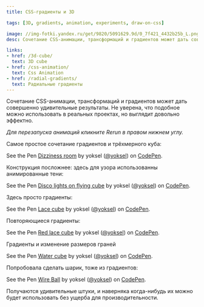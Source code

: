 ```yaml
---
title: СSS-градиенты и 3D

tags: [3D, gradients, animation, experiments, draw-on-css]

image: //img-fotki.yandex.ru/get/9820/5091629.9d/0_7f421_4432b25b_L.png
desc: Сочетание CSS-анимации, трансформаций и градиентов может дать совершенно удивительные результаты. Не уверена, что подобное можно использовать в реальных проектах, но выглядит довольно эффектно.

links:
- href: /3d-cube/
  text: 3D cube
- href: /css-animation/
  text: Css Animation
- href: /radial-gradients/
  text: Радиальные градиенты
---
```


Сочетание CSS-анимации, трансформаций и градиентов может дать совершенно удивительные результаты. Не уверена, что подобное можно использовать в реальных проектах, но выглядит довольно эффектно.<!--more-->

<i>Для перезапуска анимаций кликните Rerun в правом нижнем углу.</i>

Самое простое сочетание градиентов и трёхмерного куба:

<p data-height="400" data-theme-id="0" data-slug-hash="uDGJz" data-default-tab="result" class='codepen'>See the Pen <a href='https://codepen.io/yoksel/pen/uDGJz'>Dizziness room</a> by yoksel (<a href='https://codepen.io/yoksel'>@yoksel</a>) on <a href='https://codepen.io'>CodePen</a>.</p>
<script async src="//codepen.io/assets/embed/ei.js"></script>

Конструкция посложнее: здесь для узора использованны анимированные тени:

<p data-height="600" data-theme-id="0" data-slug-hash="nxgrp" data-default-tab="result" class='codepen'>See the Pen <a href='https://codepen.io/yoksel/pen/nxgrp'>Disco lights on flying cube</a> by yoksel (<a href='https://codepen.io/yoksel'>@yoksel</a>) on <a href='https://codepen.io'>CodePen</a>.</p>
<script async src="//codepen.io/assets/embed/ei.js"></script>

Здесь просто градиенты:

<p data-height="500" data-theme-id="0" data-slug-hash="kcIyb" data-default-tab="result" class='codepen'>See the Pen <a href='https://codepen.io/yoksel/pen/kcIyb'>Lace cube</a> by yoksel (<a href='https://codepen.io/yoksel'>@yoksel</a>) on <a href='https://codepen.io'>CodePen</a>.</p>
<script async src="//codepen.io/assets/embed/ei.js"></script>

Повторяющиеся градиенты:

<p data-height="600" data-theme-id="0" data-slug-hash="iaKyC" data-default-tab="result" class='codepen'>See the Pen <a href='https://codepen.io/yoksel/pen/iaKyC'>Red lace cube</a> by yoksel (<a href='https://codepen.io/yoksel'>@yoksel</a>) on <a href='https://codepen.io'>CodePen</a>.</p>
<script async src="//codepen.io/assets/embed/ei.js"></script>

Градиенты и изменение размеров граней

<p data-height="500" data-theme-id="0" data-slug-hash="CIvkg" data-default-tab="result" class='codepen'>See the Pen <a href='https://codepen.io/yoksel/pen/CIvkg'>Water cube</a> by yoksel (<a href='https://codepen.io/yoksel'>@yoksel</a>) on <a href='https://codepen.io'>CodePen</a>.</p>
<script async src="//codepen.io/assets/embed/ei.js"></script>

Попробовала сделать шарик, тоже из градиентов:

<p data-height="500" data-theme-id="0" data-slug-hash="Feqdw" data-default-tab="result" class='codepen'>See the Pen <a href='https://codepen.io/yoksel/pen/Feqdw'>Wire Ball</a> by yoksel (<a href='https://codepen.io/yoksel'>@yoksel</a>) on <a href='https://codepen.io'>CodePen</a>.</p>
<script async src="//codepen.io/assets/embed/ei.js"></script>

Получаются удивительные штуки, и наверняка когда-нибудь их можно будет использовать без ущерба для производительности.
